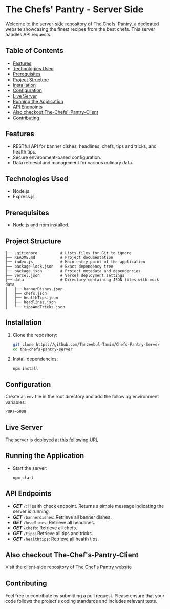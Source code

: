 # The Chefs' Pantry - Server Side

Welcome to the server-side repository of The Chefs' Pantry, a dedicated website showcasing the finest recipes from the best chefs. This server handles API requests.

## Table of Contents
- [Features](#features)
- [Technologies Used](#technologies-used)
- [Prerequisites](#prerequisites)
- [Project Structure](#project-structure)
- [Installation](#installation)
- [Configuration](#configuration)
- [Live Server](#live-server)
- [Running the Application](#running-the-application)
- [API Endpoints](#api-endpoints)
- [Also checkout The-Chefs'-Pantry-Client](#also-checkout-the-chefs-pantry-client)
- [Contributing](#contributing)

## Features

- RESTful API for banner dishes, headlines, chefs, tips and tricks, and health tips.
- Secure environment-based configuration.
- Data retrieval and management for various culinary data.

## Technologies Used

- Node.js
- Express.js

## Prerequisites

- Node.js and npm installed.

## Project Structure

```
├── .gitignore          # Lists files for Git to ignore
├── README.md           # Project documentation
├── index.js            # Main entry point of the application
├── package-lock.json   # Exact dependency tree
├── package.json        # Project metadata and dependencies
├── vercel.json         # Vercel deployment settings
├── data                # Directory containing JSON files with mock data
│   ├── bannerDishes.json
│   ├── chefs.json
│   ├── healthTips.json
│   ├── headlines.json
│   └── tipsAndTricks.json
```

## Installation

1. Clone the repository:
    ```bash
    git clone https://github.com/Tanzeebul-Tamim/Chefs-Pantry-Server
    cd the-chefs-pantry-server
    ```

2. Install dependencies:
    ```bash
    npm install
    ```

## Configuration

Create a `.env` file in the root directory and add the following environment variables:

```
PORT=5000
```

## Live Server

The server is deployed [at this following URL](https://chefs-pentry-server-4lg1rnncd-tamim-200091-yahoocom.vercel.app/)

## Running the Application

- Start the server:
    ```bash
    npm start
    ```

## API Endpoints

- ***GET*** `/`: Health check endpoint. Returns a simple message indicating the server is running.
- ***GET*** `/bannerdishes`: Retrieve all banner dishes.
- ***GET*** `/headlines`: Retrieve all headlines.
- ***GET*** `/chefs`: Retrieve all chefs.
- ***GET*** `/tips`: Retrieve all tips and tricks.
- ***GET*** `/healthtips`: Retrieve all health tips.

## Also checkout The-Chef's-Pantry-Client

Visit the client-side repository of [The Chef's Pantry](https://github.com/Tanzeebul-Tamim/Chefs-Pantry-Client) website

## Contributing

Feel free to contribute by submitting a pull request. Please ensure that your code follows the project's coding standards and includes relevant tests.
